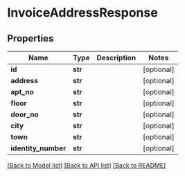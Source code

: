 # InvoiceAddressResponse

## Properties
Name | Type | Description | Notes
------------ | ------------- | ------------- | -------------
**id** | **str** |  | [optional] 
**address** | **str** |  | [optional] 
**apt_no** | **str** |  | [optional] 
**floor** | **str** |  | [optional] 
**door_no** | **str** |  | [optional] 
**city** | **str** |  | [optional] 
**town** | **str** |  | [optional] 
**identity_number** | **str** |  | [optional] 

[[Back to Model list]](../README.md#documentation-for-models) [[Back to API list]](../README.md#documentation-for-api-endpoints) [[Back to README]](../README.md)

